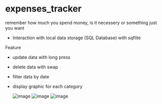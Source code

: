 # expenses_tracker

remember how much you spend money, is it necessery or something just you want
- Interaction with local data storage (SQL Database) with sqflite

Feature
- update data with long press
- delete data with swap
- filter data by date
- display graphic for each category

  ![image](https://github.com/Fatah03111995/expenses_tracker/assets/103168830/1df0dc7f-ee45-4c47-9c1a-8ba2e3252372)
  ![image](https://github.com/Fatah03111995/expenses_tracker/assets/103168830/3faf5cc8-369d-4d18-b5b2-47244f2a3eb2)
  ![image](https://github.com/Fatah03111995/expenses_tracker/assets/103168830/4833f547-49ed-4ca1-9869-da062147c14a)


